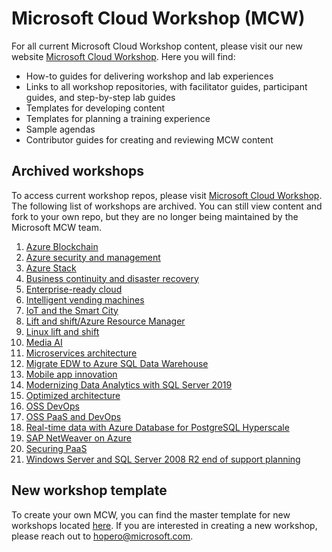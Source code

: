 # Microsoft Cloud Workshop (MCW)
For all current Microsoft Cloud Workshop content, please visit our new website [Microsoft Cloud Workshop](http://microsoftcloudworkshop.com). Here you will find: 
- How-to guides for delivering workshop and lab experiences
- Links to all workshop repositories, with facilitator guides, participant guides, and step-by-step lab guides 
- Templates for developing content
- Templates for planning a training experience
- Sample agendas
- Contributor guides for creating and reviewing MCW content

## Archived workshops
To access current workshop repos, please visit [Microsoft Cloud Workshop](http://microsoftcloudworkshop.com). The following list of workshops are archived. You can still view content and fork to your own repo, but they are no longer being maintained by the Microsoft MCW team. 

1. [Azure Blockchain](https://github.com/Microsoft/MCW-Azure-Blockchain)
2. [Azure security and management](https://github.com/Microsoft/MCW-Azure-Security-and-Management)
3. [Azure Stack](https://github.com/microsoft/MCW-Azure-Stack)
4. [Business continuity and disaster recovery](https://github.com/Microsoft/MCW-Business-Continuity-and-Disaster-Recovery)
5. [Enterprise-ready cloud](https://github.com/Microsoft/MCW-Enterprise-Ready-Cloud)
6. [Intelligent vending machines](https://github.com/Microsoft/MCW-Intelligent-Vending-Machines)
7. [IoT and the Smart City](https://github.com/microsoft/MCW-IoT-and-the-Smart-City)
8. [Lift and shift/Azure Resource Manager](https://github.com/Microsoft/MCW-Lift-and-shift-Azure-Resource-Manager)
9. [Linux lift and shift](https://github.com/Microsoft/MCW-Linux-Lift-and-Shift)
10. [Media AI](https://github.com/Microsoft/MCW-Media-AI)
11. [Microservices architecture](https://github.com/Microsoft/MCW-Microservices-Architecture)
12. [Migrate EDW to Azure SQL Data Warehouse](https://github.com/Microsoft/MCW-Migrate-EDW-to-Azure-SQL-Data-Warehouse)
13. [Mobile app innovation](https://github.com/Microsoft/MCW-Mobile-App-Innovation)
14. [Modernizing Data Analytics with SQL Server 2019](https://github.com/Microsoft/MCW-Modernizing-Data-Analytics-with-SQL-Server-2019)
15. [Optimized architecture](https://github.com/Microsoft/MCW-Optimized-Architecture)
16. [OSS DevOps](https://github.com/Microsoft/MCW-OSS-DevOps)
17. [OSS PaaS and DevOps](https://github.com/Microsoft/MCW-OSS-PaaS-and-DevOps)
18. [Real-time data with Azure Database for PostgreSQL Hyperscale](https://github.com/Microsoft/MCW-Real-time-data-with-Azure-Database-for-PostgreSQL-Hyperscale)
19. [SAP NetWeaver on Azure](https://github.com/Microsoft/MCW-SAP-NetWeaver-on-Azure)
20. [Securing PaaS](https://github.com/Microsoft/MCW-Securing-PaaS)
21. [Windows Server and SQL Server 2008 R2 end of support planning](https://github.com/Microsoft/MCW-Windows-Server-and-SQL-Server-2008-R2-End-of-Support-Planning)

## New workshop template
To create your own MCW, you can find the master template for new workshops located [here](https://github.com/Microsoft/MCW-Template-Cloud-Workshop). If you are interested in creating a new workshop, please reach out to hopero@microsoft.com. 
